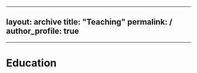-- ---
layout: archive
title: "Teaching"
permalink: /
author_profile: true
---
_____________
Education
==================
